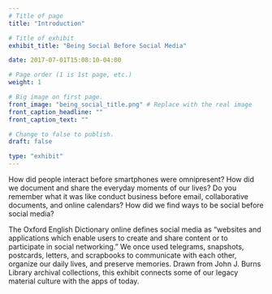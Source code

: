 ```yaml
---
# Title of page
title: "Introduction"

# Title of exhibit
exhibit_title: "Being Social Before Social Media"

date: 2017-07-01T15:08:10-04:00

# Page order (1 is 1st page, etc.)
weight: 1

# Big image on first page.
front_image: "being_social_title.png" # Replace with the real image
front_caption_headline: ""
front_caption_text: ""

# Change to false to publish.
draft: false

type: "exhibit"
---
```


How did people interact before smartphones were omnipresent? How did we document and share the everyday moments of our lives? Do you remember what it was like conduct business before email, collaborative documents, and online calendars? How did we find ways to be social before social media?

The Oxford English Dictionary online defines social media as “websites and applications which enable users to create and share content or to participate in social networking.” We once used telegrams, snapshots, postcards, letters, and scrapbooks to communicate with each other, organize our daily lives, and preserve memories. Drawn from John J. Burns Library archival collections, this exhibit connects some of our legacy material culture with the apps of today.
